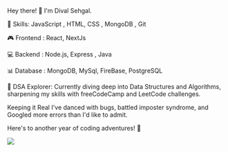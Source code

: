Hey there! 👋 I'm Dival Sehgal.

🚀 Skills:
JavaScript , HTML, CSS , MongoDB , Git

🎮 Frontend :
React, NextJs 

💻 Backend :
Node.js, Express , Java

📊 Database :
MongoDB, MySql, FireBase, PostgreSQL

🌈 DSA Explorer:
Currently diving deep into Data Structures and Algorithms, sharpening my skills with freeCodeCamp and LeetCode challenges.

Keeping it Real
I've danced with bugs, battled imposter syndrome, and Googled more errors than I'd like to admit.

Here's to another year of coding adventures! 🚀

![](https://komarev.com/ghpvc/?username=Divalsehgal)

